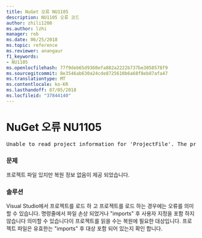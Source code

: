 ```yaml
---
title: NuGet 오류 NU1105
description: NU1105 오류 코드
author: zhili1208
ms.author: lzhi
manager: rob
ms.date: 06/25/2018
ms.topic: reference
ms.reviewer: anangaur
f1_keywords:
- NU1105
ms.openlocfilehash: 77f9deb65d9360efa882a2222b737be3058578f9
ms.sourcegitcommit: 8e3546ab630a24cde8725610b6a68f8eb87afa47
ms.translationtype: MT
ms.contentlocale: ko-KR
ms.lasthandoff: 07/05/2018
ms.locfileid: "37844140"
---
```

# <a name="nuget-error-nu1105"></a>NuGet 오류 NU1105

<pre>Unable to read project information for 'ProjectFile'. The project file may be invalid or missing targets required for restore.</pre>

### <a name="issue"></a>문제
프로젝트 파일 있지만 복원 정보 없음이 제공 되었습니다.

### <a name="solution"></a>솔루션
Visual Studio에서 프로젝트를 로드 하 고 프로젝트를 로드 하는 경우에는 오류를 의미할 수 있습니다. 명령줄에서 파일 손상 되었거나 "imports" 후 사용자 지정을 포함 하지 않습니다 의미할 수 있습니다이 프로젝트를 읽을 수는 복원에 필요한 대상입니다. 프로젝트 파일은 유효한는 "imports" 후 대상 포함 되어 있는지 확인 합니다.
